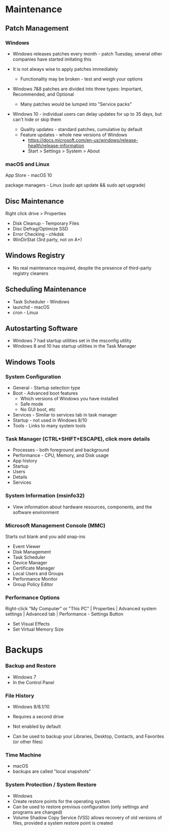 # Maintenance

## Patch Management

### Windows

* Windows releases patches every month - patch Tuesday, several other companies have started imitating this
* It is not always wise to apply patches immediately
  * Functionality may be broken - test and weigh your options
* Windows 7&8 patches are divided into three types: Important, Recommended, and Optional
  * Many patches would be lumped into "Service packs"

* Windows 10 - individual users can delay updates for up to 35 days, but can't hide or skip them
  * Quality updates - standard patches, cumulative by default
  * Feature updates - whole new versions of Windows
    * https://docs.microsoft.com/en-us/windows/release-health/release-information
    * Start > Settings > System > About


### macOS and Linux

App Store - macOS 10

package managers - Linux (sudo apt update && sudo apt upgrade)

## Disc Maintenance

Right click drive > Properties

* Disk Cleanup - Temporary Files
* Disc Defrag/Optimize SSD
* Error Checking - chkdsk
* WinDirStat (3rd party, not on A+)

## Windows Registry

* No real maintenance required, despite the presence of third-party registry cleaners

## Scheduling Maintenance

* Task Scheduler - Windows
* launchd - macOS
* cron - Linux

## Autostarting Software

* Windows 7 had startup utilities set in the msconfig utility
* Windows 8 and 10 has startup utilities in the Task Manager

## Windows Tools

### System Configuration

* General - Startup selection type
* Boot - Advanced boot features
  * Which versions of Windows you have installed
  * Safe mode
  * No GUI boot, etc
* Services - Similar to services tab in task manager
* Startup - not used in Windows 8/10
* Tools - Links to many system tools

### Task Manager (CTRL+SHIFT+ESCAPE), click more details

* Processes - both foreground and background
* Performance - CPU, Memory, and Disk usage
* App history
* Startup
* Users
* Details
* Services

### System Information (msinfo32)

* View information about hardware resources, components, and the software environment

### Microsoft Management Console (MMC)

Starts out blank and you add snap-ins

* Event Viewer
* Disk Management
* Task Scheduler
* Device Manager
* Certificate Manager
* Local Users and Groups
* Performance Monitor
* Group Policy Editor

### Performance Options

Right-click "My Computer" or "This PC" | Properties | Advanced system settings | Advanced tab | Performance - Settings Button

* Set Visual Effects
* Set Virtual Memory Size

# Backups

### Backup and Restore

* Windows 7
* In the Control Panel

### File History

* Windows 8/8.1/10

* Requires a second drive
* Not enabled by default
* Can be used to backup your Libraries, Desktop, Contacts, and Favorites (or other files)

### Time Machine

* macOS
* backups are called "local snapshots"

### System Protection / System Restore

* Windows
* Create restore points for the operating system
* Can be used to restore previous configuration (only settings and programs are changed)
* Volume Shadow Copy Service (VSS) allows recovery of old versions of files, provided a system restore point is created
